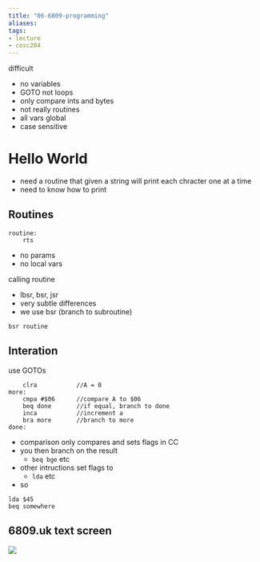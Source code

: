 ```yaml
---
title: "06-6809-programming"
aliases: 
tags: 
- lecture
- cosc204
---
```


difficult
- no variables
- GOTO not loops
- only compare ints and bytes
- not really routines
- all vars global
- case sensitive

# Hello World

- need a routine that given a string will print each chracter one at a time
- need to know how to print

## Routines
```
routine:
	rts
```

- no params
- no local vars

calling routine
- lbsr, bsr, jsr
- very subtle differences
- we use bsr (branch to subroutine)

```
bsr routine
```

## Interation
use GOTOs

```
	clra           //A = 0
more:
	cmpa #$06      //compare A to $06
	beq done       //if equal, branch to done
	inca           //increment a
	bra more       //branch to more
done:
```

- comparison only compares and sets flags in CC
- you then branch on the result
	- `beq bge` etc
- other intructions set flags to
	- `lda` etc
- so

```
lda $45
beq somewhere
```

## 6809.uk text screen
![](https://i.imgur.com/dC1idMA.png)
